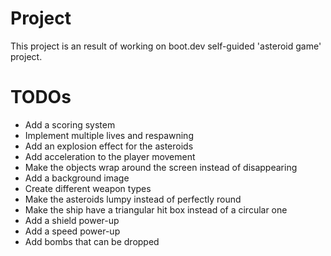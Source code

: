 # Project
This project is an result of working on boot.dev self-guided 'asteroid game' project.

# TODOs
*  Add a scoring system
*  Implement multiple lives and respawning
*  Add an explosion effect for the asteroids
*  Add acceleration to the player movement
*  Make the objects wrap around the screen instead of disappearing
*  Add a background image
*  Create different weapon types
*  Make the asteroids lumpy instead of perfectly round
*  Make the ship have a triangular hit box instead of a circular one
*  Add a shield power-up
*  Add a speed power-up
*  Add bombs that can be dropped
